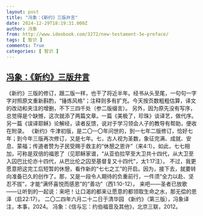 ```yaml
---
layout: post
title: "冯象：《新约》三版弁言"
date: 2024-12-29T18:19:31.000Z
author: 冯象
from: http://www.ideobook.com/3272/new-testament-3e-preface/
tags: [ 智识 ]
comments: True
categories: [ 智识 ]
---
```

<!--1735496371000-->
[冯象：《新约》三版弁言](http://www.ideobook.com/3272/new-testament-3e-preface/)
------

<div>
《新约》三版的修订，跟二版一样，也干了将近半年。经书从头至尾，一句句一字字对照原文重新斟酌，“锤炼风格”；注释则多有扩充。今天按页数粗粗估算，译文的改动和夹注的增删，不下三四千处（参二版缀言）。 另外，因为原先没有写序，总觉得是个缺憾，这次就添了两篇文章。一篇《美极了，珍珠》谈译艺，做代序。另一篇《误译耶稣》论解经，读者反馈，说对于学习领会人子的教导有帮助，便收在附录。 《新约》牛津初版，是二〇一〇年问世的，到一七年二版修订，恰好七年；到今年三版再次修订，又是七年。七，古人视为圣数，象征完满、成就、安息、蒙福；传道者赞为子民受赐于救主的“休憩之恩许”（来4:1）。如此，七七相加，可称是双倍的福恩了（见耶稣家谱，“从亚伯拉罕至大卫共十四代，从大卫至入囚巴比伦亦十四代，从巴比伦之囚至基督复又十四代”，太1:17注）。 不过，我更愿意把这完工后短暂的休憩，看作新的“七七之工”的开启。因为，接下去，就要转向准备已久的创作了。那，又是一段令人期待的负重前行，一件须“全力以赴、坚忍不拔”，才能“满怀喜悦而感恩”的“善功”（西1:10-12）。 来吧——圣者已放歌——让听到的一起说：来吧！让口渴的都来让愿意的都领取生命之水，那无偿的恩泽（启22:17）。 二〇二四年六月二十二日于清华园 《新约》（第三版），冯象译注，本事，2024。 冯象：《信与忘：约伯福音及其他》，北京三联，2012。
</div>
